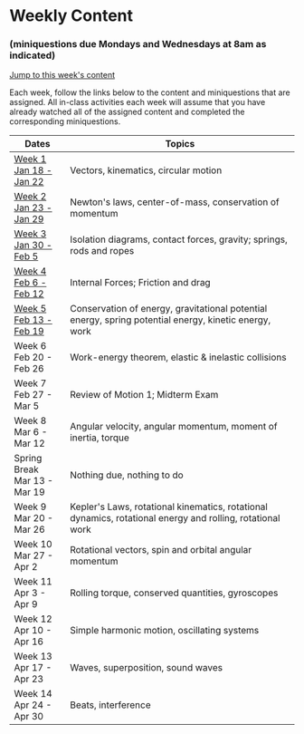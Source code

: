 # Weekly Content 
### (miniquestions due Mondays and Wednesdays at 8am as indicated)

[Jump to this week's content](#bottom)

Each week, follow the links below to the content and miniquestions that are assigned. All in-class activities each week will assume that you have already watched all of the assigned content and completed the corresponding miniquestions.

Dates                               | Topics
----------------------------------- | --------------------------------------------------
[Week 1 <br> Jan 18 - Jan 22](week1) |Vectors, kinematics, circular motion
[Week 2 <br> Jan 23 - Jan 29](week2) |  Newton's laws, center-of-mass, conservation of momentum
[Week 3 <br> Jan 30 - Feb 5](week3) |  Isolation diagrams, contact forces, gravity; springs, rods and ropes
[Week 4 <br>  Feb 6 - Feb 12](week4) |  Internal Forces; Friction and drag
[Week 5 <br> Feb 13 - Feb 19](week5) | Conservation of energy, gravitational potential energy, spring potential energy, kinetic energy, work
Week 6 <br>  Feb 20 - Feb 26 |  Work-energy theorem, elastic & inelastic collisions
Week 7 <br>  Feb 27 - Mar 5 |  Review of Motion 1; Midterm Exam
Week 8 <br>  Mar 6 - Mar 12 |  Angular velocity, angular momentum, moment of inertia, torque
Spring Break <br>  Mar 13 - Mar 19 | Nothing due, nothing to do
Week 9 <br>  Mar 20 - Mar 26 |  Kepler's Laws, rotational kinematics, rotational dynamics, rotational energy and rolling, rotational work
Week 10 <br> Mar 27 - Apr 2 | Rotational vectors, spin and orbital angular momentum
Week 11 <br> Apr 3 - Apr 9 | Rolling torque, conserved quantities, gyroscopes
Week 12 <br> Apr 10 - Apr 16 | Simple harmonic motion, oscillating systems
Week 13 <br> Apr 17 - Apr 23 | Waves, superposition, sound waves 
Week 14 <br> Apr 24 - Apr 30 | Beats, interference

<br>

<br>

<br>

<a id="bottom"></a>

